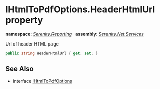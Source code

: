 # IHtmlToPdfOptions.HeaderHtmlUrl property
**namespace:** *[Serenity.Reporting](../../README.md#serenity.reporting-namespace)*   **assembly**: *[Serenity.Net.Services](../../README.md)*

Url of header HTML page

```csharp
public string HeaderHtmlUrl { get; set; }
```

## See Also

* interface [IHtmlToPdfOptions](../IHtmlToPdfOptions.md)